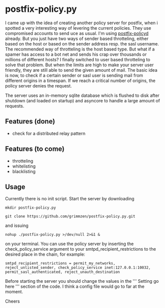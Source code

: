 postfix-policy.py
=================

I came up with the idea of creating another policy server for postfix, when i spotted a very
interesting way of levering the current policies. They use compromised accounts to send uce as usual. I'm using [postfix-policyd](http://policyd.org)
already. But you just have two ways of sender based throtteling, either based on the host or based on the sender address
resp. the sasl username. The recommended way of throtteling is the host based type. But what if a spamer has access to a bot net
and sends his crap over thousands or millions of different hosts? I finally switched to user based throtteling to solve that problem. But when
the limits are high to make your server user friendly, they are still able to send the given amount of mail.
The basic idea is now, to check if a certain sender or sasl user is sending mail from different origins in a timespan.
If we reach a critical number of origins, the policy server denies the request.

The server uses an in-memory sqlite database which is flushed to disk after shutdown (and loaded on startup) and asyncore
to handle a large amount of requests.

Features (done)
---------------
* check for a distributed relay pattern 

Features (to come)
------------------
* throtteling
* whitelisting
* blacklisting

Usage
-----
Currently there is no init script. Start the server by downloading 

`mkdir postfix-policy.py`

`git clone https://github.com/grimmzen/postfix-policy.py.git`

and issuing 

`nohup ./postfix-policy.py >/dev/null 2>&1 &`

on your terminal. You can use the policy server by inserting the check_policy_service argument to your smtpd_recipient_restrictions 
to the desired place in the chain, for example:

`smtpd_recipient_restrictions = permit_my_networks, reject_unlisted_sender, check_policy_service inet:127.0.0.1:10032, permit_sasl_authenticated, reject_unauth_destination`

Before starting the server you should change the values in the ''' Setting go here ''' section of the code. I think a
config file would go to far at the moment.

Cheers

